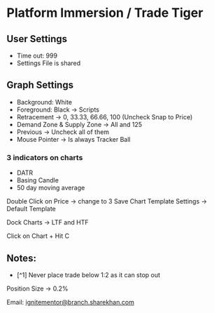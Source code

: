# Platform Immersion / Trade Tiger

## User Settings
- Time out: 999
- Settings File is shared

## Graph Settings
- Background: White
- Foreground: Black
 -> Scripts
- Retracement -> 0, 33.33, 66.66, 100 (Uncheck Snap to Price)
- Demand Zone & Supply Zone -> All and 125
- Previous -> Uncheck all of them
- Mouse Pointer -> Is always Tracker Ball

### 3 indicators on charts
 - DATR
 - Basing Candle
 - 50 day moving average

Double Click on Price -> change to 3
Save Chart Template
Settings -> Default Template

Dock Charts -> LTF and HTF

Click on Chart + Hit C

## Notes:
- [^1] Never place trade below 1:2 as it can stop out

Position Size -> 0.2%

Email: ignitementor@branch.sharekhan.com
<!--stackedit_data:
eyJoaXN0b3J5IjpbMTA0MTg1NjI3NF19
-->